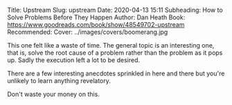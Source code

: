 Title: Upstream
Slug: upstream
Date: 2020-04-13 15:11
Subheading: How to Solve Problems Before They Happen
Author: Dan Heath
Book: https://www.goodreads.com/book/show/48549702-upstream
Recommended: 
Cover: ../images/covers/boomerang.jpg

This one felt like a waste of time. The general topic is an interesting one, that is, solve the root cause of a problem rather than the problem as it pops up. Sadly the execution left a lot to be desired.

There are a few interesting anecdotes sprinkled in here and there but you're unlikely to learn anything revelatory.

Don't waste your money on this.